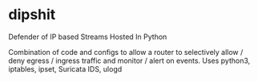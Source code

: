 # dipshit
Defender of IP based Streams Hosted In Python

Combination of code and configs to allow a router to selectively allow / deny egress / ingress traffic and monitor / alert on events.
Uses python3, iptables, ipset, Suricata IDS, ulogd
